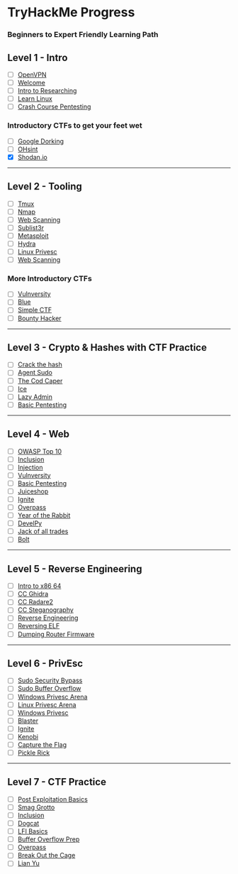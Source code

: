 # TryHackMe Progress

### **Beginners to Expert Friendly Learning Path**

## Level 1 - Intro

- [ ] [OpenVPN](https://tryhackme.com/room/openvpn)
- [ ] [Welcome](https://tryhackme.com/jr/welcome)
- [ ] [Intro to Researching](https://tryhackme.com/room/introtoresearch)
- [ ] [Learn Linux](https://tryhackme.com/room/zthlinux)
- [ ] [Crash Course Pentesting](https://tryhackme.com/room/ccpentesting)

### Introductory CTFs to get your feet wet
- [ ] [Google Dorking](https://tryhackme.com/room/googledorking)
- [ ] [OHsint](https://tryhackme.com/room/ohsint)
- [x] [Shodan.io](https://tryhackme.com/room/shodan)

---

## Level 2 - Tooling

- [ ] [Tmux](https://tryhackme.com/room/rptmux)
- [ ] [Nmap](https://tryhackme.com/room/rpnmap)
- [ ] [Web Scanning](https://tryhackme.com/room/rpwebscanning)
- [ ] [Sublist3r](https://tryhackme.com/room/rpsublist3r)
- [ ] [Metasploit](https://tryhackme.com/room/rpmetasploit)
- [ ] [Hydra](https://tryhackme.com/room/hydra)
- [ ] [Linux Privesc](https://tryhackme.com/room/linuxprivesc)
- [ ] [Web Scanning](https://tryhackme.com/room/rpwebscanning)

### More Introductory CTFs
- [ ] [Vulnversity](https://tryhackme.com/room/vulnversity)
- [ ] [Blue](https://tryhackme.com/room/blue)
- [ ] [Simple CTF](https://tryhackme.com/room/easyctf)
- [ ] [Bounty Hacker](https://tryhackme.com/room/cowboyhacker)

---

## Level 3 - Crypto & Hashes with CTF Practice

- [ ] [Crack the hash](https://tryhackme.com/room/crackthehash)
- [ ] [Agent Sudo](https://tryhackme.com/room/agentsudoctf)
- [ ] [The Cod Caper](https://tryhackme.com/room/thecodcaper)
- [ ] [Ice](https://tryhackme.com/room/ice)
- [ ] [Lazy Admin](https://tryhackme.com/room/lazyadmin)
- [ ] [Basic Pentesting](https://tryhackme.com/room/basicpentestingjt)

---

## Level 4 - Web

- [ ] [OWASP Top 10](https://tryhackme.com/room/owasptop10)
- [ ] [Inclusion](https://tryhackme.com/room/inclusion)
- [ ] [Injection](https://tryhackme.com/room/injection)
- [ ] [Vulnversity](https://tryhackme.com/room/vulnversity)
- [ ] [Basic Pentesting](https://tryhackme.com/room/basicpentestingjt)
- [ ] [Juiceshop](https://tryhackme.com/room/owaspjuiceshop)
- [ ] [Ignite](https://tryhackme.com/room/ignite)
- [ ] [Overpass](https://tryhackme.com/room/overpass)
- [ ] [Year of the Rabbit](https://tryhackme.com/room/yearoftherabbit)
- [ ] [DevelPy](https://tryhackme.com/room/bsidesgtdevelpy)
- [ ] [Jack of all trades](https://tryhackme.com/room/jackofalltrades)
- [ ] [Bolt](https://tryhackme.com/room/bolt)

---

## Level 5 - Reverse Engineering

- [ ] [Intro to x86 64](https://tryhackme.com/room/introtox8664)
- [ ] [CC Ghidra](https://tryhackme.com/room/ccghidra)
- [ ] [CC Radare2](https://tryhackme.com/room/ccradare2)
- [ ] [CC Steganography](https://tryhackme.com/room/ccstego)
- [ ] [Reverse Engineering](https://tryhackme.com/room/reverseengineering)
- [ ] [Reversing ELF](https://tryhackme.com/room/reverselfiles)
- [ ] [Dumping Router Firmware](https://tryhackme.com/room/rfirmware)

---

## Level 6 - PrivEsc

- [ ] [Sudo Security Bypass](https://tryhackme.com/room/sudovulnsbypass)
- [ ] [Sudo Buffer Overflow](https://tryhackme.com/room/sudovulnsbof)
- [ ] [Windows Privesc Arena](https://tryhackme.com/room/windowsprivescarena)
- [ ] [Linux Privesc Arena](https://tryhackme.com/room/linuxprivescarena)
- [ ] [Windows Privesc](https://tryhackme.com/room/windows10privesc)
- [ ] [Blaster](https://tryhackme.com/room/blaster)
- [ ] [Ignite](https://tryhackme.com/room/ignite)
- [ ] [Kenobi](https://tryhackme.com/room/kenobi)
- [ ] [Capture the Flag](https://tryhackme.com/room/c4ptur3th3fl4g)
- [ ] [Pickle Rick](https://tryhackme.com/room/picklerick)

---

## Level 7 - CTF Practice

- [ ] [Post Exploitation Basics](https://tryhackme.com/room/postexploit)
- [ ] [Smag Grotto](https://tryhackme.com/room/smaggrotto)
- [ ] [Inclusion](https://tryhackme.com/room/inclusion)
- [ ] [Dogcat](https://tryhackme.com/room/dogcat)
- [ ] [LFI Basics](https://tryhackme.com/room/lfibasics)
- [ ] [Buffer Overflow Prep](https://tryhackme.com/room/bufferoverflowprep)
- [ ] [Overpass](https://tryhackme.com/room/overpass)
- [ ] [Break Out the Cage](https://tryhackme.com/room/breakoutthecage1)
- [ ] [Lian Yu](https://tryhackme.com/room/lianyu)

